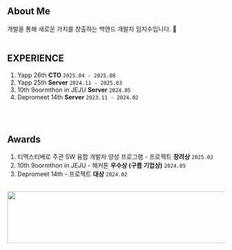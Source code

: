 ## About Me
개발을 통해 새로운 가치를 창출하는 백엔드 개발자 임지수입니다. 👋
<br><br>

## EXPERIENCE
1. Yapp 26th **CTO** `2025.04 - 2025.08`
2. Yapp 25th **Server** `2024.11 - 2025.03`
3. 10th 9oormthon in JEJU **Server** `2024.05`
4. Depromeet 14th **Server** `2023.11 - 2024.02`

<br><br>

## Awards
1. 티맥스티베로 주관 SW 융합 개발자 양성 프로그램 - 프로젝트 **장려상** `2025.02`
2. 10th 9oormthon in JEJU - 해커톤 **우수상 (구름 기업상)** `2024.05`
3. Depromeet 14th - 프로젝트 **대상** `2024.02`
<br>
<a href="https://github.com/devxb/gitanimals">
  <img src="https://render.gitanimals.org/lines/Ji-soo708?pet-id=1" width="1000" height="120"/>
</a>
